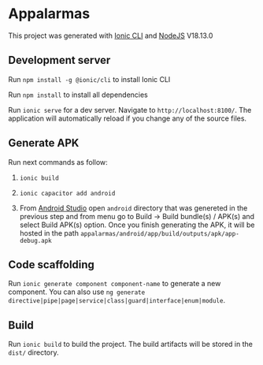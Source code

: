 # Appalarmas

This project was generated with [Ionic CLI](https://ionicframework.com/docs/intro/cli) and [NodeJS](https://nodejs.org/en/) V18.13.0

## Development server

Run `npm install -g @ionic/cli` to install Ionic CLI

Run `npm install` to install all dependencies

Run `ionic serve` for a dev server. Navigate to `http://localhost:8100/`. The application will automatically reload if you change any of the source files.

## Generate APK

Run next commands as follow:

1. `ionic build`

2. `ionic capacitor add android`

3. From [Android Studio](https://developer.android.com/studio?gclid=Cj0KCQjw2cWgBhDYARIsALggUhrjKH6QiQOqavhrOAwUoHP4XyPfrzXiIbMDycu3w6HnPlPTGmoWZmEaAruKEALw_wcB&gclsrc=aw.ds) open `android` directory that was genereted in the previous step and from menu go to Build -> Build bundle(s) / APK(s) and select Build APK(s) option. Once you finish generating the APK, it will be hosted in the path `appalarmas/android/app/build/outputs/apk/app-debug.apk`
## Code scaffolding

Run `ionic generate component component-name` to generate a new component. You can also use `ng generate directive|pipe|page|service|class|guard|interface|enum|module`.

## Build

Run `ionic build` to build the project. The build artifacts will be stored in the `dist/` directory.


